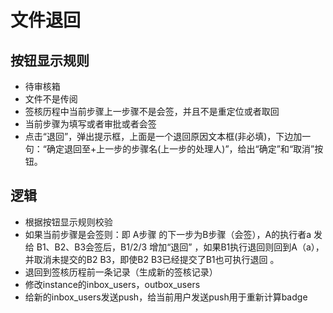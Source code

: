 # 文件退回
## 按钮显示规则
- 待审核箱
- 文件不是传阅
- 签核历程中当前步骤上一步骤不是会签，并且不是重定位或者取回
- 当前步骤为填写或者审批或者会签
- 点击“退回”，弹出提示框，上面是一个退回原因文本框(非必填)，下边加一句：“确定退回至+上一步的步骤名(上一步的处理人)”，给出“确定”和“取消”按钮。

## 逻辑
- 根据按钮显示规则校验
- 如果当前步骤是会签则：即 A步骤 的下一步为B步骤（会签），A的执行者a 发给 B1、B2、B3会签后，B1/2/3 增加“退回” ，如果B1执行退回则回到A（a），并取消未提交的B2 B3，即使B2 B3已经提交了B1也可执行退回 。
- 退回到签核历程前一条记录（生成新的签核记录）
- 修改instance的inbox_users，outbox_users
- 给新的inbox_users发送push，给当前用户发送push用于重新计算badge
